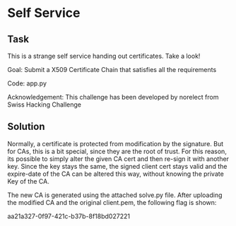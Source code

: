# Self Service

## Task
This is a strange self service handing out certificates. Take a look!

Goal: Submit a X509 Certificate Chain that satisfies all the requirements

Code: app.py

Acknowledgement: This challenge has been developed by norelect from Swiss Hacking Challenge

## Solution

Normally, a certificate is protected from modification by the signature. But for
CAs, this is a bit special, since they are the root of trust. For this reason, its
possible to simply alter the given CA cert and then re-sign it with another key.
Since the key stays the same, the signed client cert stays valid and the expire-date
of the CA can be altered this way, without knowing the private Key of the CA.

The new CA is generated using the attached solve.py file. After uploading the
modified CA and the original client.pem, the following flag is shown:

aa21a327-0f97-421c-b37b-8f18bd027221